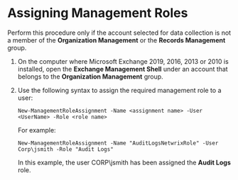 # Assigning Management Roles

Perform this procedure only if the account selected for data collection is not a member of the
**Organization Management** or the **Records Management** group.

1. On the computer where Microsoft Exchange 2019, 2016, 2013 or 2010 is installed, open the
   **Exchange Management Shell** under an account that belongs to the **Organization Management**
   group.
2. Use the following syntax to assign the required management role to a user:

    `New-ManagementRoleAssignment -Name <assignment name> -User <UserName> -Role <role name>`

    For example:

    `New-ManagementRoleAssignment -Name "AuditLogsNetwrixRole" -User Corp\jsmith -Role "Audit Logs"`

    In this example, the user CORP\jsmith has been assigned the **Audit Logs** role.

